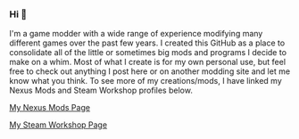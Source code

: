 ### Hi 👋

I'm a game modder with a wide range of experience modifying many different games over the past few years. I created this GitHub as a place to consolidate all of the little or sometimes big mods and programs I decide to make on a whim. Most of what I create is for my own personal use, but feel free to check out anything I post here or on another modding site and let me know what you think. To see more of my creations/mods, I have linked my Nexus Mods and Steam Workshop profiles below.

[My Nexus Mods Page](https://www.nexusmods.com/users/2460383?tab=user+files)

[My Steam Workshop Page](https://steamcommunity.com/id/imouto3/myworkshopfiles)
